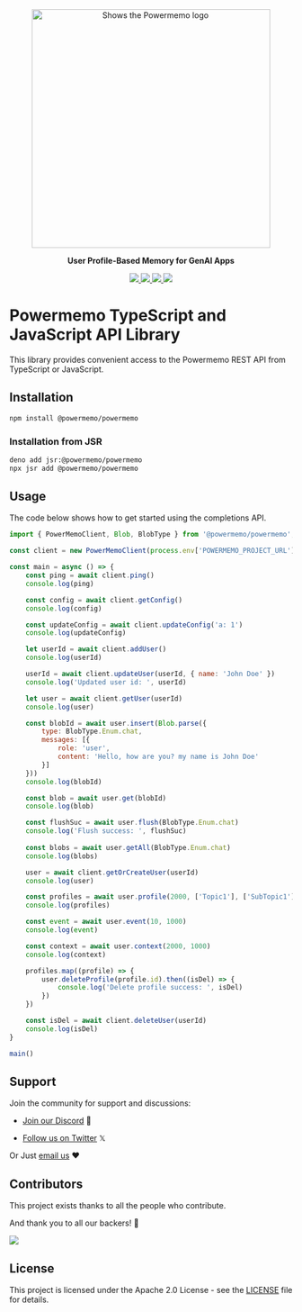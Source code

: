 <div align="center">
    <a href="https://powermemo.io">
    <picture>
      <source media="(prefers-color-scheme: dark)" srcset="https://assets.memodb.io/powermemo-dark.svg">
      <img alt="Shows the Powermemo logo" src="https://assets.memodb.io/powermemo-light.svg" width="424">
    </picture>
  </a>
  <p><strong>User Profile-Based Memory for GenAI Apps</strong></p>
  <p>
    <a href="https://www.npmjs.com/package/@powermemo/powermemo">
      <img src="https://img.shields.io/npm/v/@powermemo/powermemo.svg?logo=npm&&logoColor=fff&style=flat&colorA=2C2C2C&colorB=28CF8D">
    </a>
    <a href="https://jsr.io/@powermemo/powermemo">
      <img src="https://img.shields.io/jsr/v/@powermemo/powermemo.svg?logo=jsr&&logoColor=fff&style=flat&colorA=2C2C2C&colorB=28CF8D" />
    </a>
    <a href="https://npmcharts.com/compare/@powermemo/powermemo?minimal=true">
      <img src="https://img.shields.io/npm/dm/@powermemo/powermemo.svg?logo=typescript&&logoColor=fff&style=flat&colorA=2C2C2C&colorB=28CF8D" />
    </a>
    <a href="https://github.com/skorpland/powermemo/actions/workflows/publish.yaml">
      <img src="https://github.com/skorpland/powermemo/actions/workflows/publish.yaml/badge.svg">
    </a>
  </p>
</div>

# Powermemo TypeScript and JavaScript API Library
This library provides convenient access to the Powermemo REST API from TypeScript or JavaScript.


## Installation

```sh
npm install @powermemo/powermemo
```

### Installation from JSR

```sh
deno add jsr:@powermemo/powermemo
npx jsr add @powermemo/powermemo
```


## Usage

The code below shows how to get started using the completions API.

<!-- prettier-ignore -->
```js
import { PowerMemoClient, Blob, BlobType } from '@powermemo/powermemo';

const client = new PowerMemoClient(process.env['POWERMEMO_PROJECT_URL'], process.env['POWERMEMO_API_KEY'])

const main = async () => {
    const ping = await client.ping()
    console.log(ping)

    const config = await client.getConfig()
    console.log(config)

    const updateConfig = await client.updateConfig('a: 1')
    console.log(updateConfig)

    let userId = await client.addUser()
    console.log(userId)

    userId = await client.updateUser(userId, { name: 'John Doe' })
    console.log('Updated user id: ', userId)

    let user = await client.getUser(userId)
    console.log(user)

    const blobId = await user.insert(Blob.parse({
        type: BlobType.Enum.chat,
        messages: [{
            role: 'user',
            content: 'Hello, how are you? my name is John Doe'
        }]
    }))
    console.log(blobId)

    const blob = await user.get(blobId)
    console.log(blob)

    const flushSuc = await user.flush(BlobType.Enum.chat)
    console.log('Flush success: ', flushSuc)
    
    const blobs = await user.getAll(BlobType.Enum.chat)
    console.log(blobs)

    user = await client.getOrCreateUser(userId)
    console.log(user)

    const profiles = await user.profile(2000, ['Topic1'], ['SubTopic1'], 200, { Topic1: 200 })
    console.log(profiles)

    const event = await user.event(10, 1000)
    console.log(event)

    const context = await user.context(2000, 1000)
    console.log(context)

    profiles.map((profile) => {
        user.deleteProfile(profile.id).then((isDel) => {
            console.log('Delete profile success: ', isDel)
        })
    })

    const isDel = await client.deleteUser(userId)
    console.log(isDel)
}

main()
```

## Support

Join the community for support and discussions:

-  [Join our Discord](https://discord.gg/YdgwU4d9NB) 👻 

-  [Follow us on Twitter](https://x.com/powermemo_io) 𝕏 

Or Just [email us](mailto:contact@powermemo.io) ❤️


## Contributors

This project exists thanks to all the people who contribute.

And thank you to all our backers! 🙏

<a href="https://github.com/skorpland/powermemo/graphs/contributors">
  <img src="https://contrib.rocks/image?repo=skorpland/powermemo" />
</a>


## License

This project is licensed under the Apache 2.0 License - see the [LICENSE](https://github.com/skorpland/powermemo/blob/main/LICENSE) file for details.